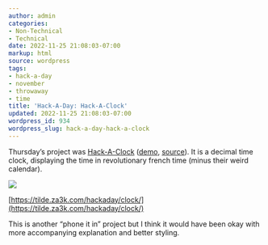 ```yaml
---
author: admin
categories:
- Non-Technical
- Technical
date: 2022-11-25 21:08:03-07:00
markup: html
source: wordpress
tags:
- hack-a-day
- november
- throwaway
- time
title: 'Hack-A-Day: Hack-A-Clock'
updated: 2022-11-25 21:08:03-07:00
wordpress_id: 934
wordpress_slug: hack-a-day-hack-a-clock
---
```

Thursday’s project was [Hack-A-Clock](https://tilde.za3k.com/hackaday/clock/) ([demo](https://tilde.za3k.com/hackaday/clock/), [source](https://github.com/za3k/day24_clock)). It is a decimal time clock, displaying the time in revolutionary french time (minus their weird calendar).

[![](https://blog.za3k.com/wp-content/uploads/2022/11/screenshot-21.png)](https://blog.za3k.com/wp-content/uploads/2022/11/screenshot-21.png)

[https://tilde.za3k.com/hackaday/clock/](https://tilde.za3k.com/hackaday/clock/)

This is another “phone it in” project but I think it would have been okay with more accompanying explanation and better styling.
